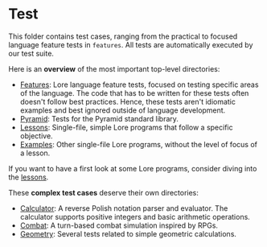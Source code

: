 # Test

This folder contains test cases, ranging from the practical to focused language feature tests in `features`. All tests are automatically executed by our test suite.

Here is an **overview** of the most important top-level directories:

- [Features](features): Lore language feature tests, focused on testing specific areas of the language. The code that has to be written for these tests often doesn't follow best practices. Hence, these tests aren't idiomatic examples and best ignored outside of language development.
- [Pyramid](pyramid): Tests for the Pyramid standard library.
- [Lessons](lessons): Single-file, simple Lore programs that follow a specific objective.
- [Examples](examples): Other single-file Lore programs, without the level of focus of a lesson.

If you want to have a first look at some Lore programs, consider diving into the [lessons](lessons).

These **complex test cases** deserve their own directories:

- [Calculator](calculator): A reverse Polish notation parser and evaluator. The calculator supports positive integers and basic arithmetic operations.
- [Combat](combat): A turn-based combat simulation inspired by RPGs.
- [Geometry](geometry): Several tests related to simple geometric calculations.
